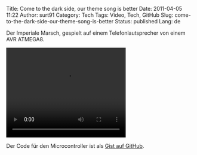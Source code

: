 Title: Come to the dark side, our theme song is﻿ better
Date: 2011-04-05 11:22
Author: surt91
Category: Tech
Tags: Video, Tech, GitHub
Slug: come-to-the-dark-side-our-theme-song-is-better
Status: published
Lang: de

Der Imperiale Marsch, gespielt auf einem Telefonlautsprecher von einem
AVR ATMEGA8.

<video controls="controls" height="240" type="video/webm" width="320">
<source src="{filename}/vid/IM2.webm"></source>
<source src="{filename}/vid/IM2.ogv"></source>
Your browser does not support the video tag.
</video>

Der Code für den Microcontroller ist als [Gist auf GitHub](https://gist.github.com/surt91/91e65a50b5a0d3a59f5eacb967bea039).

